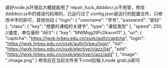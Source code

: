 装好node.js环境后大概就能用了
repair_fuck_ddddocr.js不用管，修改ddddocr.js中的错误代码用的，已运行过了
config.json是运行的配置文件，只修改中字的即可，其他勿动
{
    "login": {
        "username": "学号",
        "password": "密码"
    },
    "class": {
        "key": "想要的课程的关键字",
        "type": "课程类型"
    },
    "speed": 250, //速度，单位毫秒
    "AES": {
        "key": "MWMqg2tPcDkxcm11"
    },
    "url": {
        "captcha": "https://jwxk.hrbeu.edu.cn/xsxk/auth/captcha",
        "login": "https://jwxk.hrbeu.edu.cn/xsxk/auth/hrbeu/login",
        "list": "https://jwxk.hrbeu.edu.cn/xsxk/elective/clazz/list",
        "add": "https://jwxk.hrbeu.edu.cn/xsxk/elective/clazz/add"
    },
    "image": "./image.png"
}
修改后在当前文件夹下cmd后输入node grab.js即可
